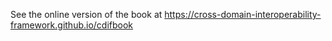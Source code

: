 See the online version of the book at https://cross-domain-interoperability-framework.github.io/cdifbook
